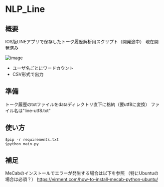 # NLP_Line
## 概要
IOS版LINEアプリで保存したトーク履歴解析用スクリプト（開発途中）
現在開発済み


![image](https://user-images.githubusercontent.com/24537884/200872920-c4b3f1db-5cfd-48cf-b0a4-2d8d9214bdd6.png)
- ユーザ名ごとにワードカウント
- CSV形式で出力




## 準備
トーク履歴のtxtファイルをdataディレクトリ直下に格納（要utf8に変換）
ファイル名は"line-utf8.txt"
## 使い方
```
$pip -r requirements.txt
$python main.py
```

## 補足
MeCabのインストールでエラーが発生する場合は以下を参照
（特にUbuntuの場合は必須？）
https://virment.com/how-to-install-mecab-python-ubuntu/
